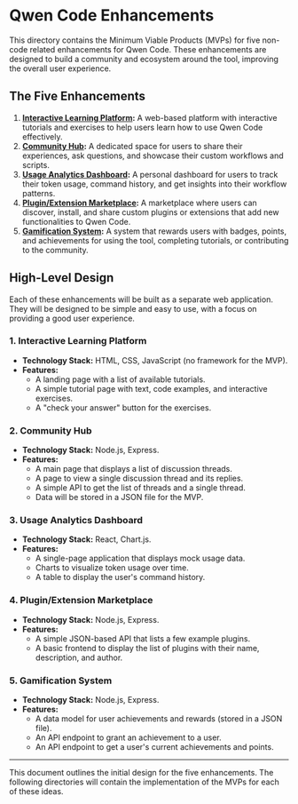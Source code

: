 # Qwen Code Enhancements

This directory contains the Minimum Viable Products (MVPs) for five non-code related enhancements for Qwen Code. These enhancements are designed to build a community and ecosystem around the tool, improving the overall user experience.

## The Five Enhancements

1.  **[Interactive Learning Platform](./learning-platform/):** A web-based platform with interactive tutorials and exercises to help users learn how to use Qwen Code effectively.
2.  **[Community Hub](./community-hub/):** A dedicated space for users to share their experiences, ask questions, and showcase their custom workflows and scripts.
3.  **[Usage Analytics Dashboard](./analytics-dashboard/):** A personal dashboard for users to track their token usage, command history, and get insights into their workflow patterns.
4.  **[Plugin/Extension Marketplace](./plugin-marketplace/):** A marketplace where users can discover, install, and share custom plugins or extensions that add new functionalities to Qwen Code.
5.  **[Gamification System](./gamification/):** A system that rewards users with badges, points, and achievements for using the tool, completing tutorials, or contributing to the community.

## High-Level Design

Each of these enhancements will be built as a separate web application. They will be designed to be simple and easy to use, with a focus on providing a good user experience.

### 1. Interactive Learning Platform

*   **Technology Stack:** HTML, CSS, JavaScript (no framework for the MVP).
*   **Features:**
    *   A landing page with a list of available tutorials.
    *   A simple tutorial page with text, code examples, and interactive exercises.
    *   A "check your answer" button for the exercises.

### 2. Community Hub

*   **Technology Stack:** Node.js, Express.
*   **Features:**
    *   A main page that displays a list of discussion threads.
    *   A page to view a single discussion thread and its replies.
    *   A simple API to get the list of threads and a single thread.
    *   Data will be stored in a JSON file for the MVP.

### 3. Usage Analytics Dashboard

*   **Technology Stack:** React, Chart.js.
*   **Features:**
    *   A single-page application that displays mock usage data.
    *   Charts to visualize token usage over time.
    *   A table to display the user's command history.

### 4. Plugin/Extension Marketplace

*   **Technology Stack:** Node.js, Express.
*   **Features:**
    *   A simple JSON-based API that lists a few example plugins.
    *   A basic frontend to display the list of plugins with their name, description, and author.

### 5. Gamification System

*   **Technology Stack:** Node.js, Express.
*   **Features:**
    *   A data model for user achievements and rewards (stored in a JSON file).
    *   An API endpoint to grant an achievement to a user.
    *   An API endpoint to get a user's current achievements and points.

---

This document outlines the initial design for the five enhancements. The following directories will contain the implementation of the MVPs for each of these ideas.
